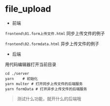 # file_upload

* 前端

`frontend\01.form上传文件.html` 同步上传文件的例子

`frontend\02.formdata.html` 异步上传文件的例子

* 后端

用代码编辑器打开当前目录

```shell
cd ./server
yarn	# 初始化
yarn multer # 打开同步上传文件的后端服务
yarn formData # 打开异步上传文件的后端服务
```

> 测试什么功能，就开什么的后端哦

